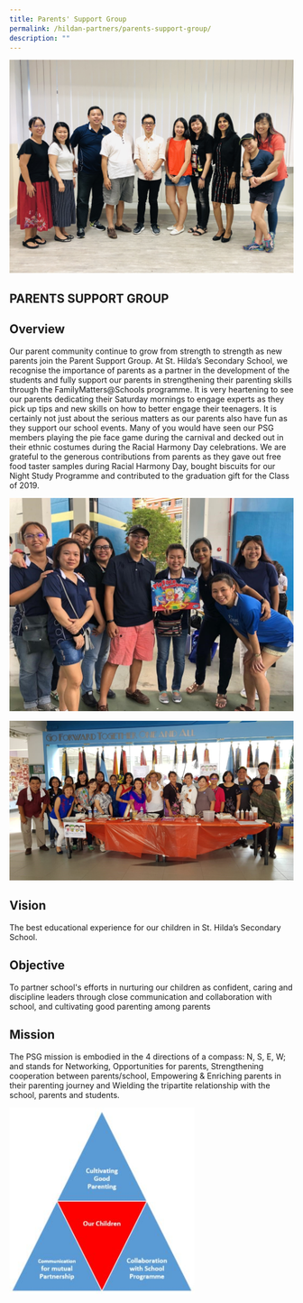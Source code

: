 ```yaml
---
title: Parents' Support Group
permalink: /hildan-partners/parents-support-group/
description: ""
---
```

![](/images/Hildan%20Partners/PSG%201.jpeg)


PARENTS SUPPORT GROUP
---------------------

Overview
--------

Our parent community continue to grow from strength to strength as new parents join the Parent Support Group. At St. Hilda’s Secondary School, we recognise the importance of parents as a partner in the development of the students and fully support our parents in strengthening their parenting skills through the FamilyMatters@Schools programme. It is very heartening to see our parents dedicating their Saturday mornings to engage experts as they pick up tips and new skills on how to better engage their teenagers. It is certainly not just about the serious matters as our parents also have fun as they support our school events. Many of you would have seen our PSG members playing the pie face game during the carnival and decked out in their ethnic costumes during the Racial Harmony Day celebrations. We are grateful to the generous contributions from parents as they gave out free food taster samples during Racial Harmony Day, bought biscuits for our Night Study Programme and contributed to the graduation gift for the Class of 2019.

![](/images/Hildan%20Partners/PSG%202.jpg)

![](/images/Hildan%20Partners/PSG%203.jpg)

Vision
------

The best educational experience for our children in St. Hilda’s Secondary School.  
  

Objective
---------

To partner school's efforts in nurturing our children as confident, caring and discipline leaders through close communication and collaboration with school, and cultivating good parenting among parents

Mission
-------

The PSG mission is embodied in the 4 directions of a compass: N, S, E, W; and stands for Networking, Opportunities for parents, Strengthening cooperation between parents/school, Empowering & Enriching parents in their parenting journey and Wielding the tripartite relationship with the school, parents and students.

<img src="/images/Hildan%20Partners/PSG%204.jpg"  
     style="width:65%">


